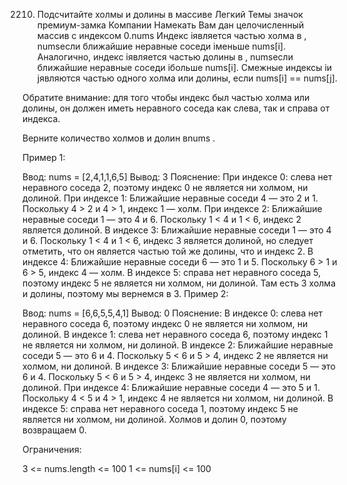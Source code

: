 2210. Подсчитайте холмы и долины в массиве
Легкий
Темы
значок премиум-замка
Компании
Намекать
Вам дан целочисленный массив с индексом 0.nums Индекс iявляется частью холма в , numsесли ближайшие неравные соседи iменьше nums[i]. Аналогично, индекс iявляется частью долины в , numsесли ближайшие неравные соседи iбольше nums[i]. Смежные индексы iи jявляются частью одного холма или долины, если nums[i] == nums[j].

Обратите внимание: для того чтобы индекс был частью холма или долины, он должен иметь неравного соседа как слева, так и справа от индекса.

Верните количество холмов и долин вnums .

 

Пример 1:

Ввод: nums = [2,4,1,1,6,5]
 Вывод: 3
 Пояснение:
При индексе 0: слева нет неравного соседа 2, поэтому индекс 0 не является ни холмом, ни долиной.
При индексе 1: Ближайшие неравные соседи 4 — это 2 и 1. Поскольку 4 > 2 и 4 > 1, индекс 1 — холм.
При индексе 2: Ближайшие неравные соседи 1 — это 4 и 6. Поскольку 1 < 4 и 1 < 6, индекс 2 является долиной.
В индексе 3: Ближайшие неравные соседи 1 — это 4 и 6. Поскольку 1 < 4 и 1 < 6, индекс 3 является долиной, но следует отметить, что он является частью той же долины, что и индекс 2.
В индексе 4: Ближайшие неравные соседи 6 — это 1 и 5. Поскольку 6 > 1 и 6 > 5, индекс 4 — холм.
В индексе 5: справа нет неравного соседа 5, поэтому индекс 5 не является ни холмом, ни долиной.
Там есть 3 холма и долины, поэтому мы вернемся в 3.
Пример 2:

Ввод: nums = [6,6,5,5,4,1]
 Вывод: 0
 Пояснение:
В индексе 0: слева нет неравного соседа 6, поэтому индекс 0 не является ни холмом, ни долиной.
В индексе 1: слева нет неравного соседа 6, поэтому индекс 1 не является ни холмом, ни долиной.
В индексе 2: Ближайшие неравные соседи 5 — это 6 и 4. Поскольку 5 < 6 и 5 > 4, индекс 2 не является ни холмом, ни долиной.
В индексе 3: Ближайшие неравные соседи 5 — это 6 и 4. Поскольку 5 < 6 и 5 > 4, индекс 3 не является ни холмом, ни долиной.
При индексе 4: Ближайшие неравные соседи 4 — это 5 и 1. Поскольку 4 < 5 и 4 > 1, индекс 4 не является ни холмом, ни долиной.
В индексе 5: справа нет неравного соседа 1, поэтому индекс 5 не является ни холмом, ни долиной.
Холмов и долин 0, поэтому возвращаем 0.
 

Ограничения:

3 <= nums.length <= 100
1 <= nums[i] <= 100